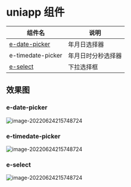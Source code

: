 # uniapp 组件

| 组件名                                                    | 说明               |
| --------------------------------------------------------- | ------------------ |
| [e-date-picker](https://ext.dcloud.net.cn/plugin?id=8362) | 年月日选择器       |
| e-timedate-picker                                         | 年月日时分秒选择器 |
| [e-select](https://ext.dcloud.net.cn/plugin?id=8347)      | 下拉选择框         |

## 效果图

### e-date-picker
![image-20220624215748724](https://github.com/zqy233/uniapp-components/blob/master/e-date-picker/%E6%95%88%E6%9E%9C%E5%9B%BE1.png)

### e-timedate-picker 
![image-20220624215748724](https://github.com/zqy233/uniapp-components/blob/master/e-date-picker/%E6%95%88%E6%9E%9C%E5%9B%BE1.png)

### e-select
![image-20220624215748724](https://github.com/zqy233/uniapp-components/blob/master/e-select/%E6%95%88%E6%9E%9C%E5%9B%BE.png)


